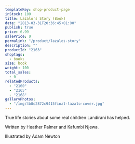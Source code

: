 ```yaml
---
templateKey: shop-product-page
inStock: 100
title: Lazalo's Story (Book)
date: "2013-03-31T20:36:45+01:00"
publish: true
price: 6.99
salePrice: 0
permalink: "/product/lazalos-story"
description: ""
productId: "2163"
shoptags:
  - books
size: book
weight: 100
total_sales:
  - 0
relatedProducts:
  - "2160"
  - "2165"
  - "2168"
galleryPhotos:
  - "/img/4b0c2872c9415final-lazalo-cover.jpg"
---
```


True life stories about some real children Landirani has helped.

Written by Heather Palmer and Kafumbi Njewa.

Illustrated by Adam Newton
